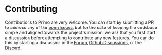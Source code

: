 # Contributing

Contributions to Primo are very welcome. You can start by submitting a PR to address any of the [open issues](https://github.com/primocms/primo/issues), but for the sake of keeping the codebase simple and aligned towards the project's mission, we ask that you first start a discussion before attempting to contribute any new features. You can do this by starting a discussion in the [Forum](https://forum.primo.so), [Github Discussions](https://github.com/primocms/primo/discussions), or the [Discord](https://discord.gg/vzSFTS9).
